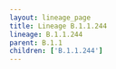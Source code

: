 ```yaml
---
layout: lineage_page
title: Lineage B.1.1.244
lineage: B.1.1.244
parent: B.1.1
children: ['B.1.1.244']
---
```

